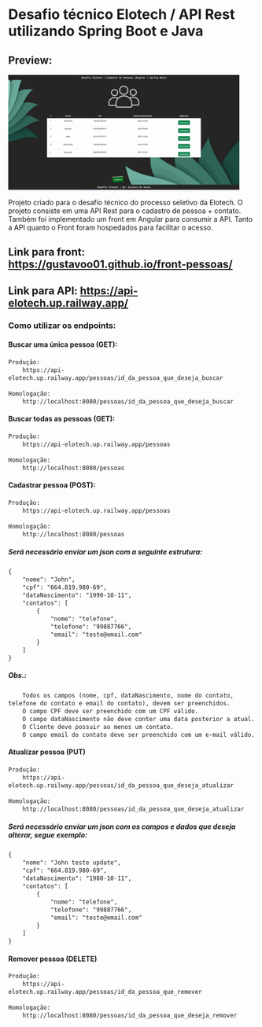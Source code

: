 # Desafio técnico Elotech / API Rest utilizando Spring Boot e Java 

## Preview:

<img width="470" src="/assets/front.gif">

Projeto criado para o desafio técnico do processo seletivo da Elotech.
O projeto consiste em uma API Rest para o cadastro de pessoa + contato.
Também foi implementado um front em Angular para consumir a API.
Tanto a API quanto o Front foram hospedados para facilitar o acesso.

## Link para front: https://gustavoo01.github.io/front-pessoas/
## Link para API: https://api-elotech.up.railway.app/

### Como utilizar os endpoints:

#### Buscar uma única pessoa (GET):
	Produção:
		https://api-elotech.up.railway.app/pessoas/id_da_pessoa_que_deseja_buscar

	Homologação:
		http://localhost:8080/pessoas/id_da_pessoa_que_deseja_buscar
	

#### Buscar todas as pessoas (GET):
	Produção:
		https://api-elotech.up.railway.app/pessoas

	Homologação:
		http://localhost:8080/pessoas

#### Cadastrar pessoa (POST):
	Produção:
		https://api-elotech.up.railway.app/pessoas

	Homologação:
		http://localhost:8080/pessoas

##### Será necessário enviar um json com a seguinte estrutura:

```
{
    "nome": "John",
    "cpf": "664.819.980-69",
    "dataNascimento": "1990-10-11",
    "contatos": [
        {
            "nome": "telefone",
            "telefone": "99887766",
            "email": "teste@email.com"
        }
    ]
}
```
#####	Obs.: 
		Todos os campos (nome, cpf, dataNascimento, nome do contato, telefone do contato e email do contato), devem ser preenchidos.
		O campo CPF deve ser preenchido com um CPF válido.
		O campo dataNascimento não deve conter uma data posterior a atual.
		O Cliente deve possuir ao menos um contato.
		O campo email do contato deve ser preenchido com um e-mail válido.

#### Atualizar pessoa (PUT)
	Produção:
		https://api-elotech.up.railway.app/pessoas/id_da_pessoa_que_deseja_atualizar

	Homologação:
		http://localhost:8080/pessoas/id_da_pessoa_que_deseja_atualizar

##### Será necessário enviar um json com os campos e dados que deseja alterar, segue exemplo:

```
{
    "nome": "John teste update",
    "cpf": "664.819.980-69",
    "dataNascimento": "1980-10-11",
    "contatos": [
        {
            "nome": "telefone",
            "telefone": "99887766",
            "email": "teste@email.com"
        }
    ]
}
```
#### Remover pessoa (DELETE)
	Produção:
		https://api-elotech.up.railway.app/pessoas/id_da_pessoa_que_remover

	Homologação:
		http://localhost:8080/pessoas/id_da_pessoa_que_deseja_remover